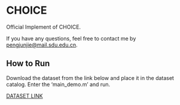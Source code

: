 # CHOICE
Official Implement of CHOICE.

If you have any questions, feel free to contact me by pengjunjie@mail.sdu.edu.cn.

## How to Run
Download the dataset from the link below and place it in the dataset catalog.
Enter the ‘main_demo.m’ and run.

[DATASET LINK](https://drive.google.com/drive/folders/1kJGED5n_zXgMZ430x0y89t8X9pfoQHpW?usp=drive_link)

